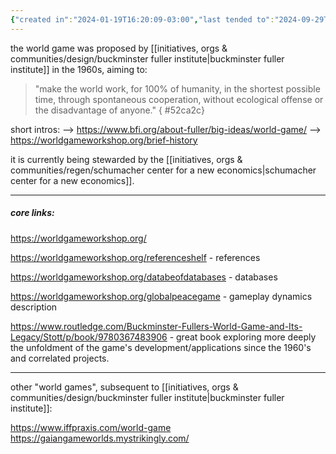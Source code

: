 ```yaml
---
{"created in":"2024-01-19T16:20:09-03:00","last tended to":"2024-09-29T15:28:32-03:00","aliases":["world peace game","great logistics game","world (peace) game"],"tags":["seriousgame","education","architect","🌿","player"],"dg-publish":true,"relevancescore":96,"notestage":["🌿"],"created":"2024-01-19T16:20:09.956-03:00","updated":"2025-01-10T18:06:25.177-03:00","permalink":"/projects-and-tools/projects/player/world-game/","dgPassFrontmatter":true}
---
```


the world game was proposed by [[initiatives, orgs & communities/design/buckminster fuller institute\|buckminster fuller institute]] in the 1960s, aiming to:

> "make the world work, for 100% of humanity, in the shortest possible time, through spontaneous cooperation, without ecological offense or the disadvantage of anyone."
{ #52ca2c}


short intros:
--> https://www.bfi.org/about-fuller/big-ideas/world-game/
--> https://worldgameworkshop.org/brief-history

it is currently being stewarded by the [[initiatives, orgs & communities/regen/schumacher center for a new economics\|schumacher center for a new economics]].

---
##### core links:

https://worldgameworkshop.org/

https://worldgameworkshop.org/referenceshelf - references

https://worldgameworkshop.org/databeofdatabases - databases

https://worldgameworkshop.org/globalpeacegame - gameplay dynamics description

https://www.routledge.com/Buckminster-Fullers-World-Game-and-Its-Legacy/Stott/p/book/9780367483906 - great book exploring more deeply the unfoldment of the game's development/applications since the 1960's and correlated projects.

---
other "world games", subsequent to [[initiatives, orgs & communities/design/buckminster fuller institute\|buckminster fuller institute]]:

https://www.iffpraxis.com/world-game
https://gaiangameworlds.mystrikingly.com/